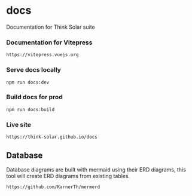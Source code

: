 # docs

Documentation for Think Solar suite

### Documentation for Vitepress

    https://vitepress.vuejs.org

### Serve docs locally

    npm run docs:dev

### Build docs for prod

    npm run docs:build

### Live site

    https://think-solar.github.io/docs

## Database

Database diagrams are built with mermaid using their ERD diagrams, this tool will create ERD diagrams from existing tables.

    https://github.com/KarnerTh/mermerd